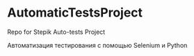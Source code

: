 # AutomaticTestsProject
Repo for Stepik Auto-tests Project


Автоматизация тестирования с помощью Selenium и Python
